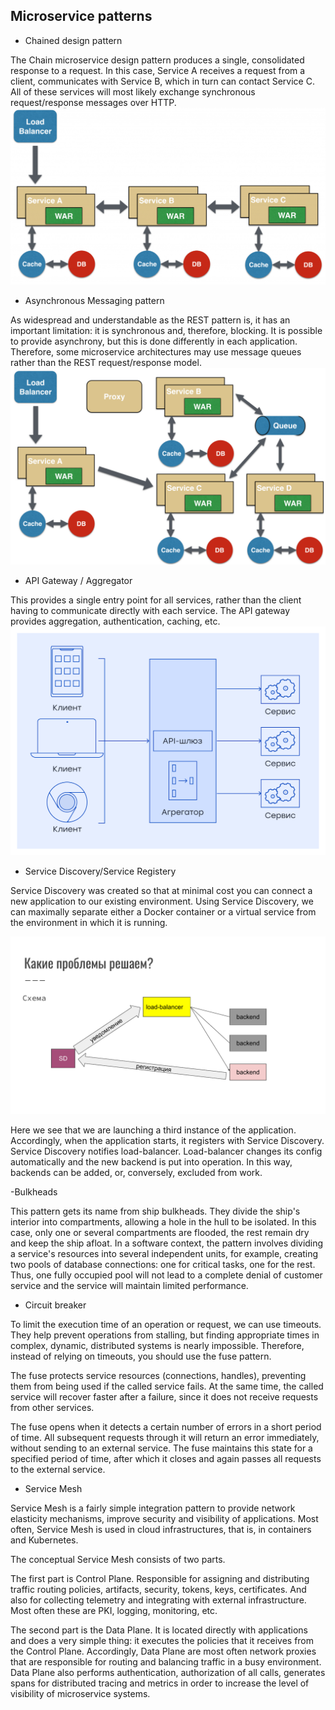 ## Microservice patterns
- Chained design pattern

The Chain microservice design pattern produces a single, consolidated response to a request. In this case, Service A receives a request from a client, communicates with Service B, which in turn can contact Service C. All of these services will most likely exchange synchronous request/response messages over HTTP.
![Alt ​​text](/eng/img/micro-patterns/chained.png)


- Asynchronous Messaging pattern

As widespread and understandable as the REST pattern is, it has an important limitation: it is synchronous and, therefore, blocking. It is possible to provide asynchrony, but this is done differently in each application. Therefore, some microservice architectures may use message queues rather than the REST request/response model.
![Alt ​​text](/eng/img/micro-patterns/asynchronous.png)


- API Gateway / Aggregator

This provides a single entry point for all services, rather than the client having to communicate directly with each service. The API gateway provides aggregation, authentication, caching, etc.
![Alt ​​text](/eng/img/micro-patterns/api.png)


- Service Discovery/Service Registery


Service Discovery was created so that at minimal cost you can connect a new application to our existing environment. Using Service Discovery, we can maximally separate either a Docker container or a virtual service from the environment in which it is running.

![Alt ​​text](/eng/img/micro-patterns/service-registery.png)

Here we see that we are launching a third instance of the application. Accordingly, when the application starts, it registers with Service Discovery. Service Discovery notifies load-balancer. Load-balancer changes its config automatically and the new backend is put into operation. In this way, backends can be added, or, conversely, excluded from work.

-Bulkheads

This pattern gets its name from ship bulkheads. They divide the ship's interior into compartments, allowing a hole in the hull to be isolated. In this case, only one or several compartments are flooded, the rest remain dry and keep the ship afloat. In a software context, the pattern involves dividing a service's resources into several independent units, for example, creating two pools of database connections: one for critical tasks, one for the rest. Thus, one fully occupied pool will not lead to a complete denial of customer service and the service will maintain limited performance.

- Circuit breaker

To limit the execution time of an operation or request, we can use timeouts. They help prevent operations from stalling, but finding appropriate times in complex, dynamic, distributed systems is nearly impossible. Therefore, instead of relying on timeouts, you should use the fuse pattern.

The fuse protects service resources (connections, handles), preventing them from being used if the called service fails. At the same time, the called service will recover faster after a failure, since it does not receive requests from other services.

The fuse opens when it detects a certain number of errors in a short period of time. All subsequent requests through it will return an error immediately, without sending to an external service. The fuse maintains this state for a specified period of time, after which it closes and again passes all requests to the external service.


- Service Mesh

Service Mesh is a fairly simple integration pattern to provide network elasticity mechanisms, improve security and visibility of applications. Most often, Service Mesh is used in cloud infrastructures, that is, in containers and Kubernetes.


The conceptual Service Mesh consists of two parts.

The first part is Control Plane. Responsible for assigning and distributing traffic routing policies, artifacts, security, tokens, keys, certificates. And also for collecting telemetry and integrating with external infrastructure. Most often these are PKI, logging, monitoring, etc.

The second part is the Data Plane. It is located directly with applications and does a very simple thing: it executes the policies that it receives from the Control Plane. Accordingly, Data Plane are most often network proxies that are responsible for routing and balancing traffic in a busy environment. Data Plane also performs authentication, authorization of all calls, generates spans for distributed tracing and metrics in order to increase the level of visibility of microservice systems.